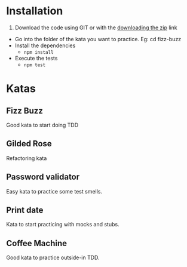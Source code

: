 # Installation
1. Download the code using GIT or with the [downloading the zip](https://github.com/luisrovirosa/katas-php/archive/master.zip) link
- Go into the folder of the kata you want to practice. Eg: cd fizz-buzz
- Install the dependencies
	- `npm install`
- Execute the tests
	- `npm test`

# Katas
## Fizz Buzz
Good kata to start doing TDD
## Gilded Rose
Refactoring kata
## Password validator
Easy kata to practice some test smells.
## Print date
Kata to start practicing with mocks and stubs.
## Coffee Machine
Good kata to practice outside-in TDD.